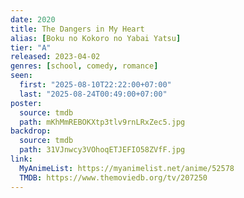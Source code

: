 ```yaml
---
date: 2020
title: The Dangers in My Heart
alias: [Boku no Kokoro no Yabai Yatsu]
tier: "A"
released: 2023-04-02
genres: [school, comedy, romance]
seen:
  first: "2025-08-10T22:22:00+07:00"
  last: "2025-08-24T00:49:00+07:00"
poster:
  source: tmdb
  path: mKhMmREBOKXtp3tlv9rnLRxZec5.jpg
backdrop:
  source: tmdb
  path: 31VJnwcy3VOhoqETJEFIO58ZVfF.jpg
link:
  MyAnimeList: https://myanimelist.net/anime/52578
  TMDB: https://www.themoviedb.org/tv/207250
---
```

